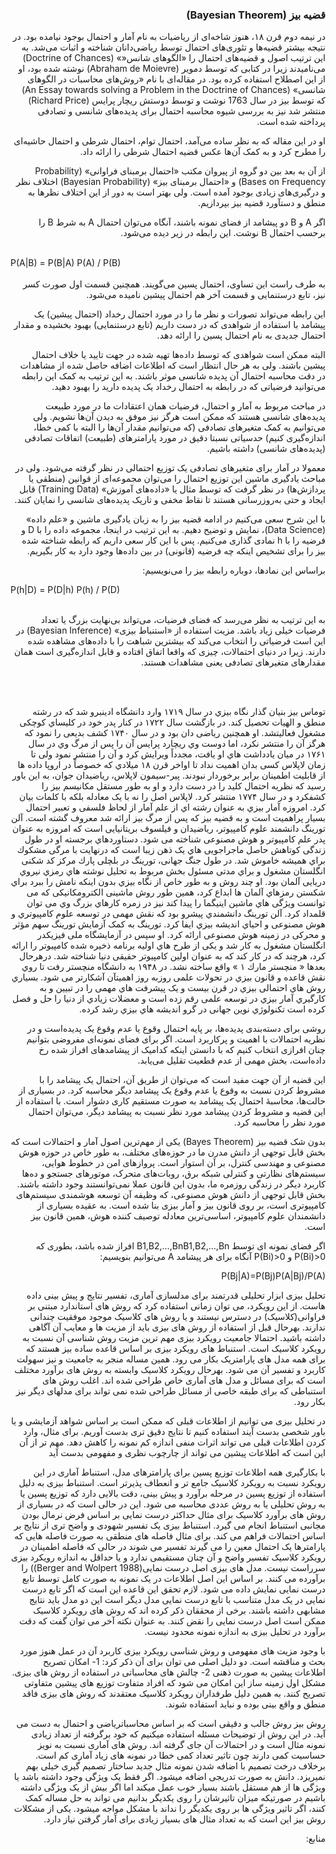 
<div dir="rtl">

### قضیه بیز (Bayesian Theorem)
در نیمه دوم قرن ۱۸، هنوز شاخه‌ای از ریاضیات به نام آمار و احتمال بوجود نیامده بود. در نتیجه بیشتر قضیه‌ها و تئوری‌‌های احتمال توسط ریاضی‌دانان شناخته و اثبات می‌شد. به این ترتیب اصول و قضیه‌های احتمال را «الگوهای شانس«» (Doctrine of Chances) می‌نامیدند زیرا در کتابی که توسط دمویر (Abraham de Moievre) نوشته شده بود، او از این اصطلاح استفاده کرده بود. در مقاله‌ای با نام «روش‌های محاسبات در الگوهای شانسی» (An Essay towards solving a Problem in the Doctrine of Chances) که توسط بیز در سال 1763 نوشت و توسط دوستش ریچار پرایس (Richard Price) منتشر شد نیز به بررسی شیوه محاسبه احتمال برای پدیده‌های شانسی و تصادفی پرداخته شده است.

او در این مقاله که به نظر ساده می‌آمد، احتمال توام، احتمال شرطی و احتمال حاشیه‌ای را مطرح کرد و به کمک آن‌ها عکس قضیه احتمال شرطی را ارائه داد.

از آن به بعد بین دو گروه از پیروان مکتب «احتمال برمبنای فراوانی» (Probability Bases on Frequency) و  «احتمال برمبنای بیز» (Bayesian Probability) اختلاف نظر و درگیری‌های زیادی بوجود آمده است. ولی بهتر است به دور از این اختلاف نظرها به منطق و دستآورد قضیه بیز بپردازیم.

اگر A و B دو پیشامد از فضای نمونه باشند، آنگاه می‌توان احتمال A به شرط B را برحسب احتمال B نوشت. این رابطه در زیر دیده می‌شود.
 
 <br/>
 
 <div dir="ltr">
P(A|B) = P(B|A) P(A) / P(B)
  </div>

 <br/>
 به طرف راست این تساوی، احتمال پسین می‌گویند. همچنین قسمت اول صورت کسر نیز، تابع درستنمایی و قسمت آخر هم احتمال پیشین نامیده می‌شود.

این رابطه می‌تواند تصورات و نظر ما را در مورد احتمال رخداد (احتمال پیشین) یک پیشامد با استفاده از شواهدی که در دست داریم (تابع درستنمایی) بهبود بخشیده و مقدار احتمال جدیدی به نام احتمال پسین را ارائه دهد.

البته ممکن است شواهدی که توسط داده‌ها تهیه شده در جهت تایید یا خلاف احتمال پیشین باشند. ولی به هر حال انتظار است که اطلاعات اضافه حاصل شده از مشاهدات در دقت محاسبه احتمال آن پدیده شانسی موثر باشند. به این ترتیب به کمک این رابطه می‌توانید فرضیاتی که در رابطه به احتمال رخداد یک پدیده دارید را بهبود دهید.

در مباحث مربوط به آمار و احتمال، فرضیات همان اعتقادات ما در مورد طبیعت پدیده‌های شانسی هستند که ممکن است هرگز نیز موفق به دیدن آن‌ها نشویم. ولی می‌توانیم به کمک متغیرهای تصادفی (که می‌توانیم مقدار آن‌ها را البته با کمی خطا، اندازه‌گیری کنیم) حدسیاتی نسبتا دقیق در مورد پارامترهای (طبیعت) اتفاقات تصادفی (پدیده‌های شانسی) داشته باشیم.

معمولا در آمار برای متغیرهای تصادفی یک توزیع احتمالی در نظر گرفته می‌شود. ولی در مباحث یادگیری ماشین این توزیع احتمال را می‌توان مجموعه‌ای از قوانین (منطقی یا پردازش‌ها) در نظر گرفت که توسط مثال یا «داده‌های آموزش» (Training Data) قابل ایجاد و حتی به‌روزرسانی هستند تا نقاط مخفی و تاریک پدیده‌های شانسی را نمایان کنند.

با این شرح سعی می‌کنیم در ادامه قضیه بیز را به زبان یادگیری ماشین و «علم داده» (Data Science)، نمایش و توضیح دهیم. به این ترتیب در اینجا، مجموعه داده را با D و فرضیه را با h نمادی گذاری می‌کنیم. پس با این کار سعی داریم که رابطه شناخته شده بیز را برای تشخیص اینکه چه فرضیه (قانونی) در بین داده‌ها وجود دارد به کار بگیریم.

براساس این نمادها، دوباره رابطه بیز را می‌نویسیم: 
 <br/>
 
  <div dir="ltr">
 P(h|D) = P(D|h) P(h) / P(D)
  </div>
 
 <br/>
 
 به این ترتیب به نظر می‌رسد که فضای فرضیات، می‌تواند بی‌نهایت بزرگ یا تعداد فرضیات خیلی زیاد باشد. مزیت استفاده از «استنباط بیزی» (Bayesian Inference) در این است فرضیاتی را انتخاب می‌کند که بیشترین شباهت را با داده‌های مشاهده شده دارند. زیرا در دنیای احتمالات، چیزی که واقعا اتفاق افتاده و قابل اندازه‌گیری است همان مقدارهای متغیرهای تصادفی یعنی مشاهدات هستند.
 
 <br/><br/>
 
توماس بیز بنیان گذار نگاه بیزي در سال ١٧١٩ وارد دانشگاه ادینبرو شد که در رشته منطق و الهیات تحصیل کند. در بازگشت سال ١٧٢٢ در کنار پدر خود
در کلیساي کوچکی مشغول فعالیتشد. او همچنین ریاضی دان بود و در سال ١٧۴٠ کشف بدیعی را نمود که هرگز آن را منتشر نکرد، اما دوست وي ریچارد
پرایس آن را پس از مرگ وي در سال ١٧۶١ در میان یادداشت هاي او یافت، مجدداً ویرایش کرد و آن را منتشر نمود ولی تا زمان لاپلاس کسی بدان اهمیت
نداد تا اواخر قرن ١٨ میلادي که خصوصاً در اروپا داده ها از قابلیت اطمینان برابر برخوردار نبودند. پیر-سیمون لاپلاس، ریاضیدان جوان، به این باور رسید که
نظریه احتمال کلید را در دست دارد و او به طور مستقل مکانیسم بیز را کشفکرد و در سال ١٧٧۴ منتشر کرد. لاپلاس اصل را نه با یک معادله بلکه با کلمات
بیان کرد. امروزه آمار بیزي به عنوان رشته اي از علم آمار از لحاظ فلسفی و تعبیر احتمال بسیار پراهمیت است و به قضیه بیز که پس از مرگ بیز ارائه شد معروف
گشته است. آلن تورینگ دانشمند علوم کامپیوتر، ریاضیدان و فیلسوف بریتانیایی است که امروزه به عنوان پدر علم کامپیوتر و هوش مصنوعی شناخته می شود.
دستاوردهاي برجسته او در طول زندگی کوتاهش حاصل ماجراجویی هاي یک ذهن زیبا است که درنهایت با مرگی مشکوك براي همیشه خاموش شد. در طول
جنگ جهانی، تورینگ در بلچلی پارك مرکز کد شکنی انگلستان مشغول و براي مدتی مسئول بخش مربوط به تحلیل نوشته هاي رمزي نیروي دریایی آلمان
بود. او چند روش و به طور خاص از نگاه بیزي بدون اینکه نامش را ببرد براي شکستن رمزهاي آلمان ها ابداع کرد، همین طور روش ماشینی الکترومکانیکی که
می توانست ویژگی هاي ماشین اینیگما را پیدا کند نیز در زمره کارهاي بزرگ وي می توان قلمداد کرد. آلن تورینگ دانشمندي پیشرو بود که نقش مهمی در
توسعه علوم کامپیوتري و هوش مصنوعی و احیاي اندیشه بیزي ایفا کرد. تورینگ به کمک آزمایش تورینگ سهم مؤثر و محرکی در زمینه هوش مصنوعی
ارائه کرد. او سپس در آزمایشگاه ملی فیزیکدر انگلستان مشغول به کار شد و یکی از طرح هاي اولیه برنامه ذخیره شده کامپیوتر را ارائه کرد، هرچند که در
کار کند که به عنوان اولین کامپیوتر حقیقی دنیا شناخته شد. درهرحال بعدها « منچستر مارك ١ » واقع ساخته نشد. در ١٩۴٨ به دانشگاه منچستر رفت تا روي
نقش قاعده و قانون بیزي در تحولات علمی روزبه روز اهمیتآن آشکارتر می شود. بسیاري روش هاي احتمالی بیزي در قرن بیست و یک پیشرفت هاي مهمی را
در تبیین و به کارگیري آمار بیزي در توسعه علمی رقم زده است و معضلات زیادي از دنیا را حل و فصل کرده است تکنولوژي نوین جهانی در گرو اندیشه هاي
بیزي رشد کرده.

روشی برای دسته‌بندی پدیده‌ها، بر پایه احتمال وقوع یا عدم وقوع یک پدیده‌است و در نظریه احتمالات با اهمیت و پرکاربرد است. اگر برای فضای نمونه‌ای مفروضی بتوانیم چنان افرازی انتخاب کنیم که با دانستن اینکه کدامیک از پیشامدهای افراز شده رخ داده‌است، بخش مهمی از عدم قطعیت تقلیل می‌یابد.

این قضیه از آن جهت مفید است که می‌توان از طریق آن، احتمال یک پیشامد را با مشروط کردن نسبت به وقوع یا عدم وقوع یک پیشامد دیگر محاسبه کرد. در بسیاری از حالت‌ها، محاسبهٔ احتمال یک پیشامد به صورت مستقیم کاری دشوار است. با استفاده از این قضیه و مشروط کردن پیشامد مورد نظر نسبت به پیشامد دیگر، می‌توان احتمال مورد نظر را محاسبه کرد.

بدون شک قضیه بیز (Bayes Theorem) یکی از مهم‌ترین اصول آمار و احتمالات است که بخش قابل توجهی از دانش مدرن ما در حوزه‌های مختلف، به طور خاص در حوزه هوش مصنوعی و مهندسی کنترل، بر آن استوار است. پروازهای امن در خطوط هوایی، سیستم‌های نظارتی و کنترلی شبکه برق، روبات‌های متحرک، موتورهای جستجو و ده‌ها کاربرد دیگر در زندگی روزمره ما، بدون این قانون عملا نمی‌توانستند وجود داشته باشند. بخش قابل توجهی از دانش هوش مصنوعی، که وظیفه آن توسعه هوشمندی سیستم‌های کامپیوتری است، بر روی قانون بیز و آمار بیزی بنا شده است. به عقیده بسیاری از دانشمندان علوم کامپیوتر، اساسی‌ترین معادله توصیف کننده هوش، همین قانون بیز است.

اگر فضای نمونه ای توسط B1,B2,…,BnB1,B2,…,Bn افراز شده باشد، بطوری که P(Bi)>0 و P(Bi)>0 آنگاه برای هر پیشامد A می‌توانیم بنویسیم:

P(Bj|A)=P(Bj)P(A|Bj)/P(A)


 تحلیل بیزی ابزار تحلیلی قدرتمند برای مدلسازی آماری، تفسیر نتایج و پیش بینی داده هاست. از این رویکرد، می توان زمانی استفاده کرد که روش های استاندارد مبتنی بر فراوانی(کلاسیک) در دسترس نیستند و یا روش های کلاسیک موجود موفقیت چندانی ندارند. بهرحال قبل از استفاده از روش های بیزی باید از مزیت ها و معایب آن آگاهی داشته باشید. احتمالا جامعیت رویکرد بیزی مهم ترین مزیت روش شناسی آن نسبت به رویکرد کلاسیک است. استنباط های رویکرد بیزی بر اساس قاعده ساده بیز هستند که برای همه مدل های پارامتریک بکار می رود. همین مساله منجر به جامعیت و نیز سهولت کاربرد و تفسیر آن می شود. بهرحال رویکرد کلاسیک وابسته به روش های برآورد مختلف است که برای مسائل و مدل های آماری خاص طراحی شده اند. اغلب روش های استنباطی که برای طبقه خاصی از مسائل طراحی شده نمی تواند برای مدلهای دیگر نیز بکار رود.

در تحلیل بیزی می توانیم از اطلاعات قبلی که ممکن است بر اساس شواهد آزمایشی و یا باور شخصی بدست آیند استفاده کنیم تا نتایج دقیق تری بدست آوریم. برای مثال، وارد کردن اطلاعات قبلی می تواند اثرات منفی اندازه کم نمونه را کاهش دهد. مهم تر از آن این است که اطلاعات پیشین می تواند از چارچوب نظری و مفهومی بدست آید

با بکارگیری همه اطلاعات توزیع پسین برای پارامترهای مدل، استنباط آماری در این رویکرد نسبت به رویکرد کلاسیک جامع تر و انعطاف پذیرتر است.
استنباط بیزی  به دلیل استفاده  از توزیع پسین در مرحله برآورد و پیش بینی، دقت بالایی دارد که توزیع پسین یا به روش تحلیلی یا به روش عددی محاسبه می شود. این در حالی است که در بسیاری از روش های برآورد کلاسیک برای مثال حداکثر درست نمایی بر اساس فرض نرمال بودن مجانبی استنباط انجام می گیرد. استنباط بیزی یک تفسیر شهودی و  واضح تری از نتایج بر اساس احتمالات فراهم می کند. برای مثال فاصله های منطقی به صورت فاصله هایی که پارامترها یک احتمال معین را می گیرند تفسیر می شوند در حالی که فاصله اطمینان در رویکرد کلاسیک تفسیر واضح و آن چنان مستقیمی ندارد و یا حداقل به اندازه رویکرد بیزی سرراست نیست.
مدل های بیزی اصل درست نمایی(Berger and Wolpert 1988))  را برآورده می کنند. بر اساس این اصل اطلاعات در یک نمونه به صورت کامل توسط تابع درست نمایی نمایش داده می شود. لازم تحقق این قاعده این است که اگر تابع درست نمایی در یک مدل متناسب با تابع درست نمایی مدل دیگر است این دو مدل باید نتایج مشابهی داشته باشند. برخی از محققان ذکر کرده اند که روش های رویکرد کلاسیک ممکن است  اصل درست نمایی  را نقض کنند. به عنوان نکته آخر می توان گفت که دقت برآورد در تحلیل بیزی به اندازه نمونه محدود نیست.

با وجود مزیت های مفهومی و روش شناسی رویکرد بیزی کاربرد آن در عمل هنوز مورد بحث و مناقشه است. دو دلیل اصلی می توان برای آن ذکر کرد: 1- امکان تصریح اطلاعات پیشین به صورت ذهنی 2- چالش های محاسباتی در استفاده از روش های بیزی. مشکل اول زمینه ساز این  امکان می شود که افراد متفاوت توزیع های پیشین متفاوتی تصریح کنند. به همین دلیل طرفداران رویکرد کلاسیک معتقدند که روش های بیزی فاقد منطق و واقع بینی بوده و نباید استفاده شوند.


 روش بیز روش جالب و دقیقی است که بر اساس محاسباتریاضی و احتمال به دست می آید.
 در این روش از توضیحات مسئله استفاده میکنیم که خود برگرفته از تعداد زیادی نمونه مثال است و در احتمالات آن جای گرفته اند.
 روش های آماری نسبت به نویز حساسیت کمی دارند چون تاثیر تعداد کمی خطا در نمونه های زیاد آماری کم است.
 برخلاف درخت تصمیم با اضافه شدن نمونه مثال جدید ساختار تصمیم گیری خیلی بهم نمیریزد.
 دانش به صورت تدریجی اضافه میشود.
 اگر فقط یک ویژگی وجود داشته باشد یا ویژگی ها از هم مستقل باشند بسیار خوب عمل میکند اما اگر بیش از یک ویژگی داشته باشیم در صورتیکه میزان تاثیرشان را روی یکدیگر بدانیم می تواند به حل مساله کمک کنند، اگر تاثیر ویژگی ها بر روی یکدیگر را نداند با مشکل مواجه میشود.
 یکی از مشکلات روش بیز این است که به تعداد مثال های بسیار زیادی برای آمار گرفتن نیاز دارد.

 منابع: 
 
</div>
 
